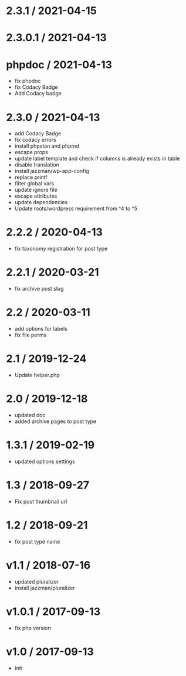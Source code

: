 
2.3.1 / 2021-04-15
==================



2.3.0.1 / 2021-04-13
====================



phpdoc / 2021-04-13
===================

  * fix phpdoc
  * fix Codacy Badge
  * Add Codacy badge

2.3.0 / 2021-04-13
==================

  * add Codacy Badge
  * fix codacy errors
  * install phpstan and phpmd
  * escape props
  * update label template and check if columns is already exists in table
  * disable translation
  * install jazzman/wp-app-config
  * replace printf
  * filter global vars
  * update ignore file
  * escape attributes
  * update dependencies
  * Update roots/wordpress requirement from ^4 to ^5

2.2.2 / 2020-04-13
==================

  * fix taxonomy registration for post type

2.2.1 / 2020-03-21
==================

  * fix archive post slug

2.2 / 2020-03-11
================

  * add options for labels
  * fix file perms

2.1 / 2019-12-24
================

  * Update helper.php

2.0 / 2019-12-18
================

  * updated doc
  * added archive pages to post type

1.3.1 / 2019-02-19
==================

  * updated options settings

1.3 / 2018-09-27
================

  * Fix post thumbnail url

1.2 / 2018-09-21
================

  * fix post type name

v1.1 / 2018-07-16
=================

  * updated pluralizer
  * install jazzman/pluralizer

v1.0.1 / 2017-09-13
===================

  * fix php version

v1.0 / 2017-09-13
=================

  * init
